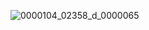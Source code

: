 ![0000104_02358_d_0000065](https://github.com/user-attachments/assets/b14259d3-7eb2-4f7f-a91e-368fad4a9da9)

